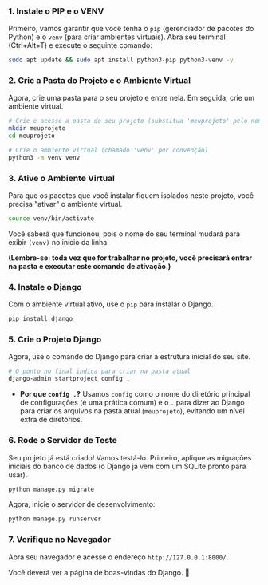 ### 1. Instale o PIP e o VENV

Primeiro, vamos garantir que você tenha o `pip` (gerenciador de pacotes do Python) e o `venv` (para criar ambientes virtuais). Abra seu terminal (Ctrl+Alt+T) e execute o seguinte comando:

```bash
sudo apt update && sudo apt install python3-pip python3-venv -y
```

### 2. Crie a Pasta do Projeto e o Ambiente Virtual

Agora, crie uma pasta para o seu projeto e entre nela. Em seguida, crie um ambiente virtual.

```bash
# Crie e acesse a pasta do seu projeto (substitua 'meuprojeto' pelo nome que desejar)
mkdir meuprojeto
cd meuprojeto

# Crie o ambiente virtual (chamado 'venv' por convenção)
python3 -m venv venv
```

### 3. Ative o Ambiente Virtual

Para que os pacotes que você instalar fiquem isolados neste projeto, você precisa "ativar" o ambiente virtual.

```bash
source venv/bin/activate
```

Você saberá que funcionou, pois o nome do seu terminal mudará para exibir `(venv)` no início da linha.

**(Lembre-se: toda vez que for trabalhar no projeto, você precisará entrar na pasta e executar este comando de ativação.)**

### 4. Instale o Django

Com o ambiente virtual ativo, use o `pip` para instalar o Django.

```bash
pip install django
```

### 5. Crie o Projeto Django

Agora, use o comando do Django para criar a estrutura inicial do seu site.

```bash
# O ponto no final indica para criar na pasta atual
django-admin startproject config .
```

* **Por que `config .`?** Usamos `config` como o nome do diretório principal de configurações (é uma prática comum) e o `.` para dizer ao Django para criar os arquivos na pasta atual (`meuprojeto`), evitando um nível extra de diretórios.

### 6. Rode o Servidor de Teste

Seu projeto já está criado! Vamos testá-lo. Primeiro, aplique as migrações iniciais do banco de dados (o Django já vem com um SQLite pronto para usar).

```bash
python manage.py migrate
```

Agora, inicie o servidor de desenvolvimento:

```bash
python manage.py runserver
```

### 7. Verifique no Navegador

Abra seu navegador e acesse o endereço `http://127.0.0.1:8000/`.

Você deverá ver a página de boas-vindas do Django. 🚀

